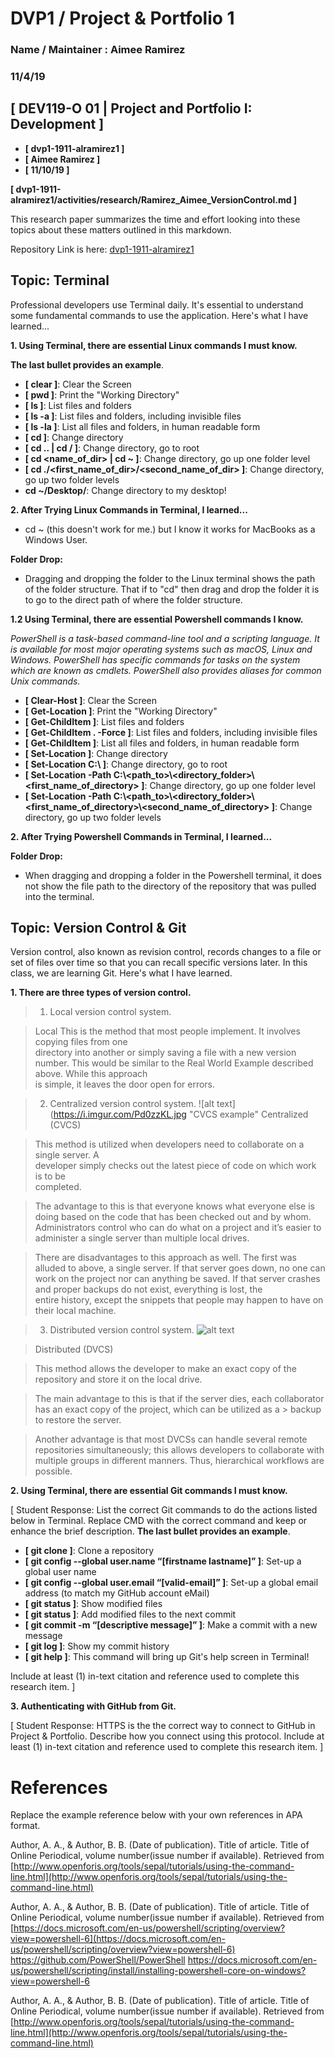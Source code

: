 # DVP1 / Project & Portfolio 1
### Name / Maintainer : Aimee Ramirez
### 11/4/19



## [ DEV119-O 01 | Project and Portfolio I: Development ] 

* **[ dvp1-1911-alramirez1 ]**
* **[ Aimee Ramirez ]**
* **[ 11/10/19 ]**

**[ dvp1-1911-alramirez1/activities/research/Ramirez_Aimee_VersionControl.md ]**

This research paper summarizes the time and effort looking into these topics about these matters outlined in this markdown. 

Repository Link is here: [dvp1-1911-alramirez1](https://github.com/ePortfolios/dvp1-1911-alramirez1)


## Topic: Terminal
Professional developers use Terminal daily. It's essential to understand some fundamental commands to use the application. Here's what I have learned...  

**1. Using Terminal, there are essential Linux commands I must know.**
 

**The last bullet provides an example**.

* **[ clear ]**: Clear the Screen 
* **[ pwd ]**: Print the "Working Directory"
* **[ ls ]**: List files and folders
* **[ ls -a ]**: List files and folders, including invisible files
* **[ ls -la ]**: List all files and folders, in human readable form
* **[ cd ]**: Change directory
* **[ cd .. | cd / ]**: Change directory, go to root
* **[ cd <name_of_dir> | cd ~ ]**: Change directory, go up one folder level
* **[ cd ./<first_name_of_dir>/<second_name_of_dir> ]**: Change directory, go up two folder levels
* **cd ~/Desktop/**: Change directory to my desktop! 


**2. After Trying Linux Commands in Terminal, I learned...**
* cd ~ (this doesn't work for me.) but I know it works for MacBooks as a Windows User.

**Folder Drop:** 
* Dragging and dropping the folder to the Linux terminal shows the path of the folder structure. That if to "cd" then drag and drop the folder it is to go to the direct path of where the folder structure. 
 

**1.2 Using Terminal, there are essential Powershell commands I know.**

*PowerShell is a task-based command-line tool and a scripting language. It is available for most major operating systems such as macOS, Linux and Windows. PowerShell has specific commands for tasks on the system which are known as cmdlets. PowerShell also provides aliases for common Unix commands.*


* **[ Clear-Host ]**: Clear the Screen 
* **[ Get-Location ]**: Print the "Working Directory"
* **[ Get-ChildItem ]**: List files and folders
* **[ Get-ChildItem . -Force ]**: List files and folders, including invisible files
* **[ Get-ChildItem  ]**: List all files and folders, in human readable form
* **[ Set-Location ]**: Change directory
* **[ Set-Location C:\ ]**: Change directory, go to root
* **[ Set-Location -Path C:\\<path_to>\\<directory_folder>\\<first_name_of_directory> ]**: Change directory, go up one folder level
* **[  Set-Location -Path C:\\<path_to>\\<directory_folder>\\<first_name_of_directory>\\<second_name_of_directory> ]**: Change directory, go up two folder levels
 


**2. After Trying Powershell Commands in Terminal, I learned...**

**Folder Drop:** 
* When dragging and dropping a folder in the Powershell terminal, it does not show the file path to the directory of the repository that was pulled into the terminal. 
 



## Topic: Version Control & Git
Version control, also known as revision control, records changes to a file or set of files over time so that you can recall specific versions later. In this class, we are learning Git. Here's what I have learned. 

**1. There are three types of version control.**
> 1. Local version control system.

>  Local
> This is the method that most people implement. It involves copying files from one  
> directory into another or simply saving a file with a new version number. 
> This would be similar to the Real World Example described above. While this approach  
> is simple, it leaves the door open for errors.

   
> 2. Centralized version control system.
   ![alt text](https://i.imgur.com/Pd0zzKL.jpg "CVCS example"
>   Centralized (CVCS)

> This method is utilized when developers need to collaborate on a single server. A  
> developer simply checks out the latest piece of code on which work is to be  
> completed.

> The advantage to this is that everyone knows what everyone else is doing based on the code that has been checked out and by whom.  
> Administrators control who can do what on a project and it’s easier to administer a single server than multiple local drives.

> There are disadvantages to this approach as well. The first was alluded to above, a single server. If that server goes down, no one 
> can work on the project nor can anything be saved. If that server crashes and proper backups do not exist, everything is lost, the  
> entire history, except the snippets that people may happen to have on their local machine.
   

> 3. Distributed version control system.
   ![alt text](https://i.imgur.com/Z8qcwXh.jpg "DVCS example")
 
>  Distributed (DVCS)

> This method allows the developer to make an exact copy of the repository and store it on the local drive.

> The main advantage to this is that if the server dies, each collaborator has an exact copy of the project, which can be utilized as a  > backup to restore the server.

> Another advantage is that most DVCSs can handle several remote repositories simultaneously; 
> this allows developers to collaborate with multiple groups in different manners.
> Thus, hierarchical workflows are possible.





**2. Using Terminal, there are essential Git commands I must know.**

[ Student Response: List the correct Git commands to do the actions listed below in Terminal. Replace CMD with the correct command and keep or enhance the brief description. **The last bullet provides an example**. 

* **[ git clone ]**: Clone a repository
* **[ git config --global user.name “[firstname lastname]” ]**: Set-up a global user name
* **[ git config --global user.email “[valid-email]” ]**: Set-up a global email address (to match my GitHub account eMail)
* **[ git status ]**: Show modified files
* **[ git status ]**: Add modified files to the next commit
* **[ git commit -m “[descriptive message]” ]**: Make a commit with a new message
* **[ git log ]**: Show my commit history
* **[ git help ]**: This command will bring up Git's help screen in Terminal!
    

Include at least (1) in-text citation and reference used to complete this research item. ] 



**3. Authenticating with GitHub from Git.**

[ Student Response: HTTPS is the the correct way to connect to GitHub in Project & Portfolio. Describe how you connect using this protocol. Include at least (1) in-text citation and reference used to complete this research item. ] 






# References

Replace the example reference below with your own references in APA format.


Author, A. A., & Author, B. B. (Date of publication). Title of article. Title of Online Periodical, volume number(issue number if available). Retrieved from
[http://www.openforis.org/tools/sepal/tutorials/using-the-command-line.html](http://www.openforis.org/tools/sepal/tutorials/using-the-command-line.html)

Author, A. A., & Author, B. B. (Date of publication). Title of article. Title of Online Periodical, volume number(issue number if available). Retrieved from
[https://docs.microsoft.com/en-us/powershell/scripting/overview?view=powershell-6](https://docs.microsoft.com/en-us/powershell/scripting/overview?view=powershell-6)
https://github.com/PowerShell/PowerShell
https://docs.microsoft.com/en-us/powershell/scripting/install/installing-powershell-core-on-windows?view=powershell-6

Author, A. A., & Author, B. B. (Date of publication). Title of article. Title of Online Periodical, volume number(issue number if available). Retrieved from
[http://www.openforis.org/tools/sepal/tutorials/using-the-command-line.html](http://www.openforis.org/tools/sepal/tutorials/using-the-command-line.html)


